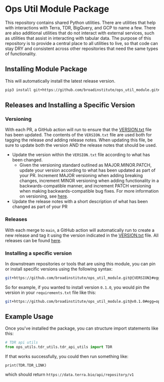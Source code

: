 # Ops Util Module Package
This repository contains shared Python utilities. There are utilities that help with interactions with Terra, TDR,
BigQuery, and GCP to name a few. There are also additional utilities that do not interact with external services,
such as utilities that assist in interacting with tabular data. The purpose of this repository is to provide a
central place to all utilities to live, so that code can stay DRY and consistent across other repositories that need
the same types of functionality.

## Installing Module Package
This will automatically install the latest release version.
``` sh
pip3 install git+https://github.com/broadinstitute/ops_util_module.git#egg=ops_util_module
```

## Releases and Installing a Specific Version

### Versioning
With each PR, a GitHub action will run to ensure that the [VERSION.txt](VERSION.txt) file has been updated. The
contents of the `VERSION.txt` file are used both for tagging the release _and_ adding release notes. When updating
this file, be sure to update both the version AND the release notes that should be used.

* Update the version within the `VERSION.txt` file according to what has been changed.
  * Given the versioning standard outlined as MAJOR.MINOR.PATCH, update your version according to what has been updated
  as part of your PR. Increment MAJOR versioning when adding breaking changes, increment MINOR versioning when
  adding functionality in a backwards-compatible manner, and increment PATCH versioning when making
  backwards-compatible bug fixes. For more information on versioning, see [here](https://semver.org/).
* Update the release notes with a short description of what has been changed as part of your PR

### Releases
With each merge to `main`, a GitHub action will automatically run to create a new release and tag it using the
version indicated in the [VERSION.txt](VERSION.txt) file. All releases can be found [here](https://github.com/broadinstitute/ops_util_module/releases).

### Installing a specific version
In downstream repositories or tools that are using this module, you can pin or install specific versions using the
following syntax:
```bash
git+https://github.com/broadinstitute/ops_util_module.git@{VERSION}#egg=ops_util_module
```
So for example, if you wanted to install version `0.1.0`, you would pin the version in your `requirements.txt` file
like this:
```bash
git+https://github.com/broadinstitute/ops_util_module.git@v0.1.0#egg=ops_util_module
```


## Example Usage
Once you've installed the package, you can structure import statements like this:
``` python
# TDR api utils
from ops_utils.tdr_utils.tdr_api_utils import TDR
```
If that works successfully, you could then run something like:
```
print(TDR.TDR_LINK)
```
which should return `https://data.terra.bio/api/repository/v1`
